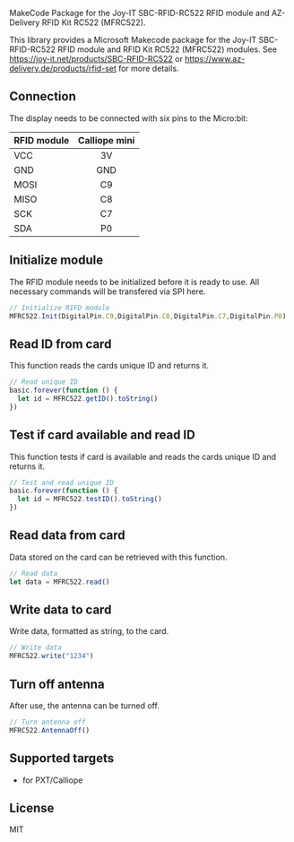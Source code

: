  MakeCode Package for the Joy-IT SBC-RFID-RC522 RFID module and AZ-Delivery RFID Kit RC522 (MFRC522).

This library provides a Microsoft Makecode package for the Joy-IT SBC-RFID-RC522 RFID module and RFID Kit RC522 (MFRC522) modules.
See https://joy-it.net/products/SBC-RFID-RC522 or https://www.az-delivery.de/products/rfid-set for more details.

## Connection

The display needs to be connected with six pins to the Micro:bit:

| RFID module   | Calliope mini |
| ------------- |:-------------:|
| VCC           | 3V            |
| GND           | GND           |
| MOSI          | C9            |
| MISO          | C8            |
| SCK           | C7            |
| SDA           | P0            |

## Initialize module

The RFID module needs to be initialized before it is ready to use. All necessary commands will be transfered via SPI here.

```typescript
// Initialize RIFD module
MFRC522.Init(DigitalPin.C9,DigitalPin.C8,DigitalPin.C7,DigitalPin.P0)
```

## Read ID from card
This function reads the cards unique ID and returns it.

```typescript
// Read unique ID
basic.forever(function () {
  let id = MFRC522.getID().toString()
})
```

## Test if card available and read ID
This function tests if card is available and reads the cards unique ID and returns it.

```typescript
// Test and read unique ID
basic.forever(function () {
  let id = MFRC522.testID().toString()
})
```

## Read data from card
Data stored on the card can be retrieved with this function.

```typescript
// Read data
let data = MFRC522.read()
```

## Write data to card
Write data, formatted as string, to the card.

```typescript
// Write data
MFRC522.write("1234")
```

## Turn off antenna
After use, the antenna can be turned off.

```typescript
// Turn antenna off
MFRC522.AntennaOff()
```

## Supported targets

* for PXT/Calliope

## License

MIT
